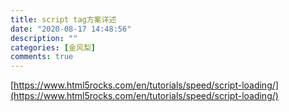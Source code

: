 ```yaml
---
title: script tag方案详述
date: "2020-08-17 14:48:56"
description: ""
categories: [金风梨]
comments: true
---
```


[https://www.html5rocks.com/en/tutorials/speed/script-loading/](https://www.html5rocks.com/en/tutorials/speed/script-loading/)